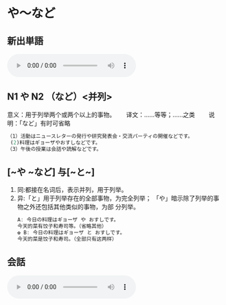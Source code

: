 # や～など

## 新出単語
<vue-plyr>
  <audio controls crossorigin playsinline loop>
    <source src="../audio/3-3-たんご.mp3" type="audio/mp3" />
  </audio>
 </vue-plyr>

## N1 や N2 （など）<并列>

意义：用于列举两个或两个以上的事物。　　
译文：……等等；……之类　　
说明：「など」有时可省略

```ts
（1）活動はニュースレターの発行や研究発表会・交流パーティの開催などです。
 (2)料理はギョーザやおすしなどです。
（3）午後の授業は会話や読解などです。
```

## [~や ~など] 与[~と~]

1. 同:都接在名词后，表示并列，用于列举。
2. 异:「と」用于列举存在的全部事物，为完全列举；
   「や」暗示除了列举的事物之外还包括其他类似的事物，为部
   分列举。
   ```ts
   A: 今日の料理はギョーザ や おすしです。
   今天的菜有饺子和寿司等。（省略其他）
   ✿ B: 今日の料理はギョーザ と おすしです。
   今天的菜是饺子和寿司。（全部只有这两样）
   ```

## 会話
<vue-plyr>
  <audio controls crossorigin playsinline loop>
    <source src="../audio/3-3-かいわ.mp3" type="audio/mp3" />
  </audio>
 </vue-plyr>